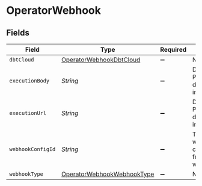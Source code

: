 # OperatorWebhook


## Fields

| Field                                                                           | Type                                                                            | Required                                                                        | Description                                                                     |
| ------------------------------------------------------------------------------- | ------------------------------------------------------------------------------- | ------------------------------------------------------------------------------- | ------------------------------------------------------------------------------- |
| `dbtCloud`                                                                      | [OperatorWebhookDbtCloud](../../models/shared/OperatorWebhookDbtCloud.md)       | :heavy_minus_sign:                                                              | N/A                                                                             |
| `executionBody`                                                                 | *String*                                                                        | :heavy_minus_sign:                                                              | DEPRECATED. Populate dbtCloud instead.                                          |
| `executionUrl`                                                                  | *String*                                                                        | :heavy_minus_sign:                                                              | DEPRECATED. Populate dbtCloud instead.                                          |
| `webhookConfigId`                                                               | *String*                                                                        | :heavy_minus_sign:                                                              | The id of the webhook configs to use from the workspace.                        |
| `webhookType`                                                                   | [OperatorWebhookWebhookType](../../models/shared/OperatorWebhookWebhookType.md) | :heavy_minus_sign:                                                              | N/A                                                                             |